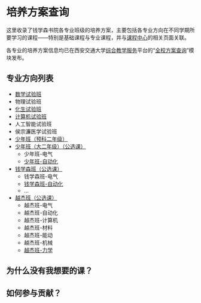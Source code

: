 # 培养方案查询
这里收录了钱学森书院各专业班级的培养方案，主要包括各专业方向在不同学期所要学习的课程——特别是基础课程与专业课程，并与[课程中心](https://qyxf.github.io/course)的相关页面关联。

各专业的培养方案信息均已在西安交通大学[综合教学服务](http://ehall.xjtu.edu.cn/)平台的“[全校方案查询](http://ehall.xjtu.edu.cn/jwapp/sys/qxfacx/*default/index.do)”模块发布。

## 专业方向列表
- [数学试验班](/program/shushi)
- 物理试验班
- [化生试验班](/program/huasheng.md)
- [计算机试验班](/program/jishi)
- 人工智能试验班
- 侯宗濂医学试验班
- [少年班（预科二年级）](/program/shaonianban-2017)
- [少年班（大二年级）（公选课）](/program/shaonianban-2015)
    + 少年班-电气
    + [少年班-自动化](/program/qianshao-zidonghua)
- [钱学森班（公选课）](/program/qianxuesen)
    + 钱学森班-电气
    + [钱学森班-自动化](/program/qianshao-zidonghua)
    + ...
- [越杰班（公选课）](/program/yuejie)
    + 越杰班-电气
    + 越杰班-自动化
    + 越杰班-计算机
    + 越杰班-材料
    + 越杰班-能动
    + 越杰班-机械
    + [越杰班-力学](/program/yuejie-EM)

## 为什么没有我想要的课？

## 如何参与贡献？
